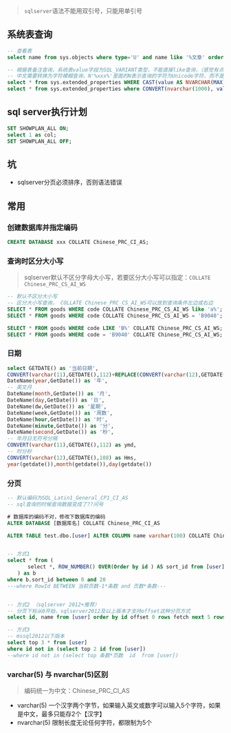 > `sqlserver`语法不能用双引号，只能用单引号

## 系统表查询

```sql
-- 查看表
select name from sys.objects where type='U' and name like '%文章' order by name

-- 根据表备注查询，系统表value字段为SQL_VARIANT类型，不能直接like查询，（感觉有点类似java的Object对象）
-- 中文需要转换为字符模糊查询，N'%xxx%'里面的N表示查询的字符为Unicode字符，而不是ASCII字符
select * from sys.extended_properties WHERE CAST(value AS NVARCHAR(MAX))  like N'%员工%';
select * from sys.extended_properties where CONVERT(nvarchar(1000), value) like N'%公司%';
```

## sql server执行计划

```sql
SET SHOWPLAN_ALL ON;
select 1 as col;
SET SHOWPLAN_ALL OFF;
```

## 坑

* sqlserver分页必须排序，否则语法错误



## 常用

### 创建数据库并指定编码

```sql
CREATE DATABASE xxx COLLATE Chinese_PRC_CI_AS;
```

### 查询时区分大小写

> sqlserver默认不区分字母大小写，若要区分大小写可以指定：`COLLATE Chinese_PRC_CS_AI_WS`

```sql
-- 默认不区分大小写
-- 区分大小写查询， COLLATE Chinese_PRC_CS_AI_WS可以放到查询条件左边或右边
SELECT * FROM goods WHERE code COLLATE Chinese_PRC_CS_AI_WS like 'a%';
SELECT * FROM goods WHERE code COLLATE Chinese_PRC_CS_AI_WS = 'B9040';

SELECT * FROM goods WHERE code LIKE 'B%' COLLATE Chinese_PRC_CS_AI_WS;
SELECT * FROM goods WHERE code = 'B9040' COLLATE Chinese_PRC_CS_AI_WS;
```


### 日期

```sql
select GETDATE() as '当前日期',
CONVERT(varchar(11),GETDATE(),112)+REPLACE(CONVERT(varchar(12),GETDATE(),108),':','') as yyyyMMddHHmmss,
DateName(year,GetDate()) as '年',
-- 英文月
DateName(month,GetDate()) as '月',
DateName(day,GetDate()) as '日',
DateName(dw,GetDate()) as '星期',
DateName(week,GetDate()) as '周数',
DateName(hour,GetDate()) as '时',
DateName(minute,GetDate()) as '分',
DateName(second,GetDate()) as '秒',
-- 年月日无符号分隔
CONVERT(varchar(11),GETDATE(),112) as ymd,
-- 时分秒
CONVERT(varchar(12),GETDATE(),108) as Hms,
year(getdate()),month(getdate()),day(getdate())
```



### 分页

```sql
-- 默认编码为SQL_Latin1_General_CP1_CI_AS
-- sql查询的时候查询数据变成了??问号

# 数据库的编码不对，修改下数据库的编码
ALTER DATABASE [数据库名] COLLATE Chinese_PRC_CI_AS

ALTER TABLE test.dbo.[user] ALTER COLUMN name varchar(100) COLLATE Chinese_PRC_CI_AS NULL;


-- 方式1
select * from (
　　　　select *, ROW_NUMBER() OVER(Order by id ) AS sort_id from [user]
　　) as b
where b.sort_id between 0 and 20
---where RowId BETWEEN 当前页数-1*条数 and 页数*条数---   


-- 方式2 （sqlserver 2012+推荐）
-- 分页下标从0开始，sqlserver2012及以上版本才支持offset这种分页方式
select id, name from [user] order by id offset 0 rows fetch next 5 rows only 

-- 方式3
-- mssql2012以下版本
select top 3 * from [user]
where id not in (select top 2 id from [user])
--where id not in (select top 条数*页数  id  from [user])  

```

### varchar(5) 与 nvarchar(5)区别

> 编码统一为中文：Chinese_PRC_CI_AS

* varchar(5) 一个汉字两个字节，如果输入英文或数字可以输入5个字符，如果是中文，最多只能存2个【汉字】
* nvarchar(5) 限制长度无论任何字符，都限制为5个

